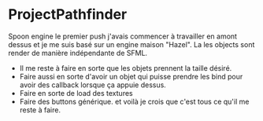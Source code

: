 # ProjectPathfinder
 
Spoon engine le premier push j'avais commencer à travailler en amont dessus et je me suis basé sur un engine maison "Hazel".
La les objects sont render de manière indépendante de SFML.
- Il me reste à faire en sorte que les objets prennent la taille désiré.
- Faire aussi en sorte d'avoir un objet qui puisse prendre les bind pour avoir des callback lorsque ça appuie dessus.
- Faire en sorte de load des textures
- Faire des buttons générique.
et voilà je crois que c'est tous ce qu'il me reste à faire.
